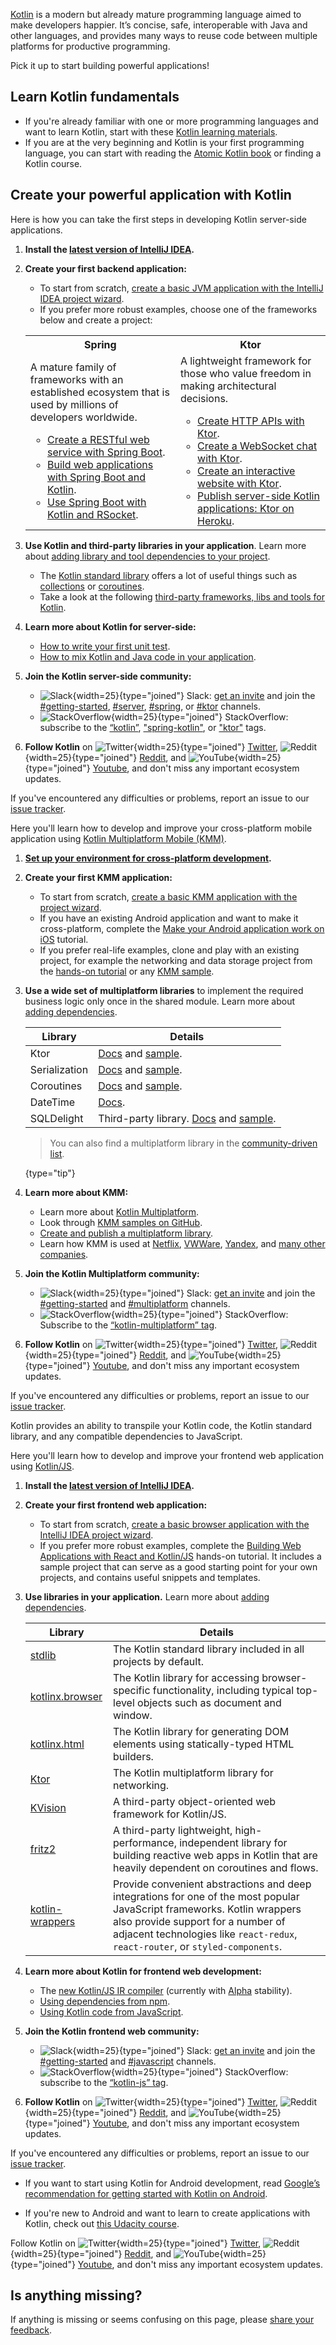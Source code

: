 [//]: # (title: Get started with Kotlin)

[Kotlin](https://kotlinlang.org) is a modern but already mature programming language aimed to make developers happier.
It’s concise, safe, interoperable with Java and other languages, and provides many ways to reuse code between multiple platforms for productive programming.

Pick it up to start building powerful applications!

## Learn Kotlin fundamentals

* If you're already familiar with one or more programming languages and want to learn Kotlin, start with these [Kotlin learning materials](learning-materials-overview.md).
* If you are at the very beginning and Kotlin is your first programming language, you can start with reading the [Atomic Kotlin book](https://www.atomickotlin.com/atomickotlin/) or finding a Kotlin course.

## Create your powerful application with Kotlin

<tabs>

<tab title="Backend app">

Here is how you can take the first steps in developing Kotlin server-side applications.

1. **Install the [latest version of IntelliJ IDEA](http://www.jetbrains.com/idea/download/index.html).**

2. **Create your first backend application:**
   
   * To start from scratch, [create a basic JVM application with the IntelliJ IDEA project wizard](jvm-get-started.md).
   * If you prefer more robust examples, choose one of the frameworks below and create a project:

   <table width="100%" >
   <tr>
      <th>Spring</th>
      <th>Ktor</th>
   </tr>
   <tr>
   <td width="50%">
     A mature family of frameworks with an established ecosystem that is used by millions of developers worldwide.
   <br/>
   <ul>
      <li><a href="jvm-spring-boot-restful.md">Create a RESTful web service with Spring Boot</a>.</li>
      <li><a href="https://spring.io/guides/tutorials/spring-boot-kotlin/">Build web applications with Spring Boot and Kotlin</a>.</li>
      <li><a href="https://spring.io/guides/tutorials/spring-webflux-kotlin-rsocket/">Use Spring Boot with Kotlin and RSocket</a>.</li>
   </ul>
   </td>
   <td width="50%">
      A lightweight framework for those who value freedom in making architectural decisions.
   <ul>
      <li><a href="https://play.kotlinlang.org/hands-on/Creating%20HTTP%20APIs%20with%20Ktor/01_introduction">Create HTTP APIs with Ktor</a>.</li>
      <li><a href="https://play.kotlinlang.org/hands-on/Creating%20a%20WebSocket%20Chat%20with%20Ktor/01_introduction">Create a WebSocket chat with Ktor</a>.</li>
      <li><a href="https://play.kotlinlang.org/hands-on/Creating%20a%20website%20with%20Ktor/01_introduction">Create an interactive website with Ktor</a>.</li>
      <li><a href="https://dev.to/kotlin/publishing-server-side-kotlin-applications-ktor-on-heroku-2ce4">Publish server-side Kotlin applications: Ktor on Heroku</a>.</li>
   </ul>
   
   </td>
   </tr>
   </table>

3. **Use Kotlin and third-party libraries in your application**. Learn more about [adding library and tool dependencies to your project](gradle.md#configuring-dependencies).
   * The [Kotlin standard library](https://kotlinlang.org/api/latest/jvm/stdlib/) offers a lot of useful things such as [collections](collections-overview.md) or [coroutines](coroutines-guide.md).
   * Take a look at the following [third-party frameworks, libs and tools for Kotlin](https://blog.jetbrains.com/kotlin/2020/11/server-side-development-with-kotlin-frameworks-and-libraries/).

4. **Learn more about Kotlin for server-side:**
   * [How to write your first unit test](jvm-test-using-junit.md).
   * [How to mix Kotlin and Java code in your application](mixing-java-kotlin-intellij.md).

5. **Join the Kotlin server-side community:**
   * ![Slack](slack.svg){width=25}{type="joined"} Slack: [get an invite](https://surveys.jetbrains.com/s3/kotlin-slack-sign-up) and join the [#getting-started](https://kotlinlang.slack.com/archives/C0B8MA7FA), [#server](https://kotlinlang.slack.com/archives/C0B8RC352), [#spring](https://kotlinlang.slack.com/archives/C0B8ZTWE4), or [#ktor](https://kotlinlang.slack.com/archives/C0A974TJ9) channels.
   * ![StackOverflow](stackoverflow.svg){width=25}{type="joined"} StackOverflow: subscribe to the [“kotlin”](https://stackoverflow.com/questions/tagged/kotlin), ["spring-kotlin"](https://stackoverflow.com/questions/tagged/spring-kotlin), or ["ktor"](https://stackoverflow.com/questions/tagged/ktor) tags.

6. **Follow Kotlin** on ![Twitter](twitter.svg){width=25}{type="joined"} [Twitter](https://twitter.com/kotlin), ![Reddit](reddit.svg){width=25}{type="joined"} [Reddit](https://www.reddit.com/r/Kotlin/), and ![YouTube](youtube.svg){width=25}{type="joined"} [Youtube](https://www.youtube.com/channel/UCP7uiEZIqci43m22KDl0sNw), and don't miss any important ecosystem updates.

If you've encountered any difficulties or problems, report an issue to our [issue tracker](https://youtrack.jetbrains.com/issues/KT).

</tab>

<tab title="Cross-platform mobile app">

Here you'll learn how to develop and improve your cross-platform mobile application using [Kotlin Multiplatform Mobile (KMM)](https://kotlinlang.org/lp/mobile/).

1. **[Set up your environment for cross-platform development](https://kotlinlang.org/docs/mobile/setup.html).**

2. **Create your first KMM application:**

   * To start from scratch, [create a basic KMM application with the project wizard](https://kotlinlang.org/docs/mobile/create-first-app.html).
   * If you have an existing Android application and want to make it cross-platform, complete the [Make your Android application work on iOS](https://kotlinlang.org/docs/mobile/integrate-in-existing-app.html) tutorial.
   * If you prefer real-life examples, clone and play with an existing project, for example the networking and data storage project from the [hands-on tutorial](https://play.kotlinlang.org/hands-on/Networking%20and%20Data%20Storage%20with%20Kotlin%20Multiplatfrom%20Mobile/01_Introduction) or any [KMM sample](https://kotlinlang.org/docs/mobile/samples.html).

3. **Use a wide set of multiplatform libraries** to implement the required business logic only once in the shared module. Learn more about [adding dependencies](https://kotlinlang.org/docs/mobile/add-dependencies.html).
   
   |Library|Details|
   |-------|-------|
   | Ktor |  [Docs](https://ktor.io/) and [sample](https://kotlinlang.org/docs/mobile/use-ktor-for-networking.html).| 
   | Serialization |  [Docs](serialization.md) and [sample](https://play.kotlinlang.org/hands-on/Networking%20and%20Data%20Storage%20with%20Kotlin%20Multiplatfrom%20Mobile/04_Creating_a_data_model).|
   | Coroutines |  [Docs](https://kotlinlang.org/docs/mobile/concurrency-overview.html) and [sample](https://kotlinlang.org/docs/mobile/concurrency-and-coroutines.html).|
   | DateTime | [Docs](https://github.com/Kotlin/kotlinx-datetime#readme).|
   | SQLDelight | Third-party library. [Docs](https://cashapp.github.io/sqldelight/) and [sample](https://kotlinlang.org/docs/mobile/configure-sqldelight-for-data-storage.html).|
   
   > You can also find a multiplatform library in the [community-driven list](https://libs.kmp.icerock.dev/).
   > 
   {type="tip"}

4. **Learn more about KMM:**
   * Learn more about [Kotlin Multiplatform](mpp-intro.md).
   * Look through [KMM samples on GitHub](https://kotlinlang.org/docs/mobile/samples.html).
   * [Create and publish a multiplatform library](mpp-create-lib.md).
   * Learn how KMM is used at [Netflix](https://netflixtechblog.com/netflix-android-and-ios-studio-apps-kotlin-multiplatform-d6d4d8d25d23), [VWWare](https://kotlinlang.org/lp/mobile/case-studies/vmware/), [Yandex](https://kotlinlang.org/lp/mobile/case-studies/yandex/), and [many other companies](https://kotlinlang.org/lp/mobile/case-studies/).

5. **Join the Kotlin Multiplatform community:**

   * ![Slack](slack.svg){width=25}{type="joined"} Slack: [get an invite](https://surveys.jetbrains.com/s3/kotlin-slack-sign-up) and join the [#getting-started](https://kotlinlang.slack.com/archives/C0B8MA7FA) and [#multiplatform](https://kotlinlang.slack.com/archives/C3PQML5NU) channels.
   * ![StackOverflow](stackoverflow.svg){width=25}{type="joined"} StackOverflow: Subscribe to the [“kotlin-multiplatform” tag](https://stackoverflow.com/questions/tagged/kotlin-multiplatform).

6. **Follow Kotlin** on ![Twitter](twitter.svg){width=25}{type="joined"} [Twitter](https://twitter.com/kotlin), ![Reddit](reddit.svg){width=25}{type="joined"} [Reddit](https://www.reddit.com/r/Kotlin/), and ![YouTube](youtube.svg){width=25}{type="joined"} [Youtube](https://www.youtube.com/channel/UCP7uiEZIqci43m22KDl0sNw), and don't miss any important ecosystem updates.

If you've encountered any difficulties or problems, report an issue to our [issue tracker](https://youtrack.jetbrains.com/issues/KT).

</tab>

<tab title="Frontend web app">

Kotlin provides an ability to transpile your Kotlin code, the Kotlin standard library, and any compatible dependencies to JavaScript.

Here you'll learn how to develop and improve your frontend web application using [Kotlin/JS](js-overview.md).

1. **Install the [latest version of IntelliJ IDEA](http://www.jetbrains.com/idea/download/index.html).**

2. **Create your first frontend web application:**

   * To start from scratch, [create a basic browser application with the IntelliJ IDEA project wizard](js-project-setup.md).
   * If you prefer more robust examples, complete the [Building Web Applications with React and Kotlin/JS](https://play.kotlinlang.org/hands-on/Building%20Web%20Applications%20with%20React%20and%20Kotlin%20JS/01_Introduction) hands-on tutorial. It includes a sample project that can serve as a good starting point for your own projects, and contains useful snippets and templates.

3. **Use libraries in your application.** Learn more about [adding dependencies](js-project-setup.md#dependencies).  
    
   |Library | Details |
   |--------|---------|
   |[stdlib](https://kotlinlang.org/api/latest/jvm/stdlib/) | The Kotlin standard library included in all projects by default. |
   |[kotlinx.browser](browser-api-dom.md)| The Kotlin library for accessing browser-specific functionality, including typical top-level objects such as document and window. |
   |[kotlinx.html](typesafe-html-dsl.md) | The Kotlin library for generating DOM elements using statically-typed HTML builders.|
   |[Ktor](https://ktor.io/) | The Kotlin multiplatform library for networking. |
   |[KVision](https://kvision.io/) | A third-party object-oriented web framework for Kotlin/JS.|
   |[fritz2](https://www.fritz2.dev/)| A third-party lightweight, high-performance, independent library for building reactive web apps in Kotlin that are heavily dependent on coroutines and flows.|
   |[kotlin-wrappers](https://github.com/JetBrains/kotlin-wrappers) | Provide convenient abstractions and deep integrations for one of the most popular JavaScript frameworks. Kotlin wrappers also provide support for a number of adjacent technologies like `react-redux`, `react-router`, or `styled-components`. |

4. **Learn more about Kotlin for frontend web development:**

   * The [new Kotlin/JS IR compiler](js-ir-compiler.md) (currently with [Alpha](components-stability.md) stability).
   * [Using dependencies from npm](using-packages-from-npm.md).
   * [Using Kotlin code from JavaScript](js-to-kotlin-interop.md).

5. **Join the Kotlin frontend web community:**

   * ![Slack](slack.svg){width=25}{type="joined"} Slack: [get an invite](https://surveys.jetbrains.com/s3/kotlin-slack-sign-up) and join the [#getting-started](https://kotlinlang.slack.com/archives/C0B8MA7FA) and [#javascript](https://kotlinlang.slack.com/archives/C0B8L3U69) channels.
   * ![StackOverflow](stackoverflow.svg){width=25}{type="joined"} StackOverflow: subscribe to the [“kotlin-js” tag](https://stackoverflow.com/questions/tagged/kotlin-js).

6. **Follow Kotlin** on ![Twitter](twitter.svg){width=25}{type="joined"} [Twitter](https://twitter.com/kotlin), ![Reddit](reddit.svg){width=25}{type="joined"} [Reddit](https://www.reddit.com/r/Kotlin/), and ![YouTube](youtube.svg){width=25}{type="joined"} [Youtube](https://www.youtube.com/channel/UCP7uiEZIqci43m22KDl0sNw), and don't miss any important ecosystem updates.

If you've encountered any difficulties or problems, report an issue to our [issue tracker](https://youtrack.jetbrains.com/issues/KT).

</tab>

<tab title="Android app">

* If you want to start using Kotlin for Android development, read [Google’s recommendation for getting started with Kotlin on Android](https://developer.android.com/kotlin/get-started).

* If you're new to Android and want to learn to create applications with Kotlin, check out [this Udacity course](https://www.udacity.com/course/developing-android-apps-with-kotlin--ud9012).

Follow Kotlin on ![Twitter](twitter.svg){width=25}{type="joined"} [Twitter](https://twitter.com/kotlin), ![Reddit](reddit.svg){width=25}{type="joined"} [Reddit](https://www.reddit.com/r/Kotlin/), and ![YouTube](youtube.svg){width=25}{type="joined"} [Youtube](https://www.youtube.com/channel/UCP7uiEZIqci43m22KDl0sNw), and don't miss any important ecosystem updates.

</tab>

</tabs>

## Is anything missing?
If anything is missing or seems confusing on this page, please [share your feedback](https://surveys.hotjar.com/d82e82b0-00d9-44a7-b793-0611bf6189df).

